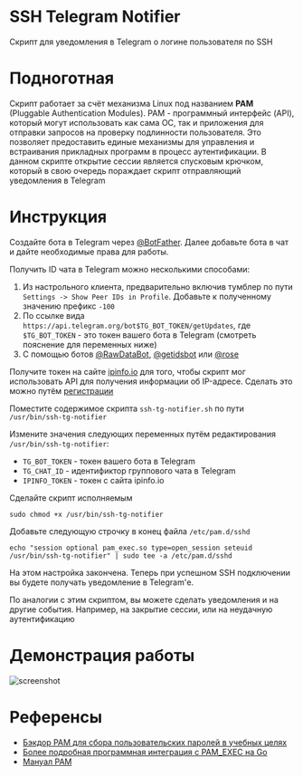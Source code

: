 # SSH Telegram Notifier

Скрипт для уведомления в Telegram о логине пользователя по SSH

# Подноготная

Скрипт работает за счёт механизма Linux под названием **PAM** (Pluggable Authentication Modules). PAM - программный интерфейс (API), который могут использовать как сама ОС, так и приложения для отправки запросов на проверку подлинности пользователя. Это позволяет предоставить единые механизмы для управления и встраивания прикладных программ в процесс аутентификации. В данном скрипте открытие сессии является спусковым крючком, который в свою очередь пораждает скрипт отправляющий уведомления в Telegram


# Инструкция

Создайте бота в Telegram через [@BotFather](https://t.me/BotFather). Далее добавьте бота в чат и дайте необходимые права для работы.

Получить ID чата в Telegram можно несколькими способами:
1. Из настрольного клиента, предварительно включив тумблер по пути `Settings -> Show Peer IDs in Profile`. Добавьте к полученному значению префикс `-100`
2. По ссылке вида `https://api.telegram.org/bot$TG_BOT_TOKEN/getUpdates`, где `$TG_BOT_TOKEN` - это токен вашего бота в Telegram (смотреть пояснение для переменных ниже)
3. С помощью ботов [@RawDataBot](https://t.me/RawDataBot), [@getidsbot](https://t.me/getidsbot) или [@rose](https://t.me/)

Получите токен на сайте [ipinfo.io](https://ipinfo.io) для того, чтобы скрипт мог использовать API для получения информации об IP-адресе. Сделать это можно путём [регистрации](https://ipinfo.io/signup)

Поместите содержимое скрипта `ssh-tg-notifier.sh` по пути `/usr/bin/ssh-tg-notifier`

Измените значения следующих переменных путём редактирования `/usr/bin/ssh-tg-notifier`:

* `TG_BOT_TOKEN` - токен вашего бота в Telegram
* `TG_CHAT_ID` - идентификтор группового чата в Telegram 
* `IPINFO_TOKEN` - токен с сайта ipinfo.io

Сделайте скрипт исполняемым

```shell
sudo chmod +x /usr/bin/ssh-tg-notifier
```

Добавьте следующую строчку в конец файла `/etc/pam.d/sshd`

```shell
echo "session optional pam_exec.so type=open_session seteuid /usr/bin/ssh-tg-notifier" | sudo tee -a /etc/pam.d/sshd
```

На этом настройка закончена. Теперь при успешном SSH подключении вы будете получать уведомление в Telegram'е.

По аналогии с этим скриптом, вы можете сделать уведомления и на другие события. Например, на закрытие сессии, или на неудачную аутентификацию

# Демонстрация работы

![screenshot](./screenshot.png)

# Референсы

* [Бэкдор PAM для сбора пользовательских паролей в учебных целях](https://youtube.com/watch?v=6tn30O0SjVQ&t=2550)
* [Более подробная программная интеграция с PAM_EXEC на Go](https://www.youtube.com/watch?v=FQGu9jarCWY&t=1s)
* [Мануал PAM](https://www.man7.org/linux/man-pages/man8/pam.8.html)
